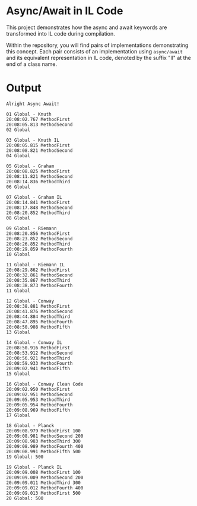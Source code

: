 # Async/Await in IL Code

This project demonstrates how the async and await keywords are transformed into IL code during compilation.

Within the repository, you will find pairs of implementations demonstrating this concept. Each pair consists of an implementation using `async/await` and its equivalent representation in IL code, denoted by the suffix "Il" at the end of a class name. 

# Output

```
Alright Async Await!

01 Global - Knuth
20:08:02.767 MethodFirst
20:08:05.813 MethodSecond
02 Global

03 Global - Knuth IL
20:08:05.815 MethodFirst
20:08:08.821 MethodSecond
04 Global

05 Global - Graham
20:08:08.825 MethodFirst
20:08:11.821 MethodSecond
20:08:14.836 MethodThird
06 Global

07 Global - Graham IL
20:08:14.841 MethodFirst
20:08:17.848 MethodSecond
20:08:20.852 MethodThird
08 Global

09 Global - Riemann
20:08:20.856 MethodFirst
20:08:23.852 MethodSecond
20:08:26.852 MethodThird
20:08:29.859 MethodFourth
10 Global

11 Global - Riemann IL
20:08:29.862 MethodFirst
20:08:32.861 MethodSecond
20:08:35.867 MethodThird
20:08:38.873 MethodFourth
11 Global

12 Global - Conway
20:08:38.881 MethodFirst
20:08:41.876 MethodSecond
20:08:44.884 MethodThird
20:08:47.895 MethodFourth
20:08:50.908 MethodFifth
13 Global

14 Global - Conway IL
20:08:50.916 MethodFirst
20:08:53.912 MethodSecond
20:08:56.921 MethodThird
20:08:59.933 MethodFourth
20:09:02.941 MethodFifth
15 Global

16 Global - Conway Clean Code
20:09:02.950 MethodFirst
20:09:02.951 MethodSecond
20:09:05.953 MethodThird
20:09:05.954 MethodFourth
20:09:08.969 MethodFifth
17 Global

18 Global - Planck
20:09:08.979 MethodFirst 100
20:09:08.981 MethodSecond 200
20:09:08.983 MethodThird 300
20:09:08.989 MethodFourth 400
20:09:08.991 MethodFifth 500
19 Global: 500

19 Global - Planck IL
20:09:09.008 MethodFirst 100
20:09:09.009 MethodSecond 200
20:09:09.011 MethodThird 300
20:09:09.012 MethodFourth 400
20:09:09.013 MethodFirst 500
20 Global: 500
```
